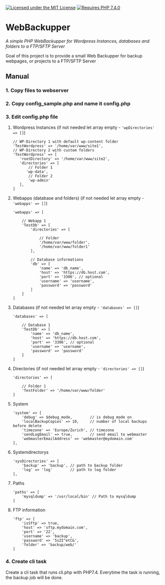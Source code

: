 [![Licensed under the MIT License](https://img.shields.io/badge/License-MIT-blue.svg)](https://github.com/lbuchs/WebAuthn/blob/master/LICENSE)
[![Requires PHP 7.4.0](https://img.shields.io/badge/PHP-7.4.0-green.svg)](https://php.net)

# WebBackupper
*A simple PHP WebBackupper for Wordpress Instances, databases and folders to a FTP/SFTP Server*

Goal of this project is to provide a small Web Backupper for backup webpages, or projects to a FTP/SFTP Server 

## Manual
### 1. Copy files to webserver
### 2. Copy config_sample.php and name it config.php
### 3. Edit config.php file 
1. Wordpress Instances (if not needed let array empty - ```'wpDirectories' => []```)
    ```
    // WP-Directory 1 with default wp-content folder
   'TestWordpress' => '/home/var/www/site1',
   // WP-Directory 2 with custom folders
   'TestWordpress' => [
       'rootDirectory' => '/home/var/www/site2',
       'directories' => [
           // Folder 1
          'wp-data',
           // Folder 2
           'wp-admin'
       ],
   ]
    ```
2. Webapps (database and folders) (if not needed let array empty - ```'webapps' => []```)
    ```
    'webapps' => [
   
        // Webapp 1
        'TestDb' => [
            'directories' => [
            
                // Folder
                '/home/var/www/folder',
                '/home/var/www/folder1'
            ],
   
            // Database informations
            'db' => [
                'name' => 'db_name',
                'host' => 'https://db.host.com',
                'port' => '3306', // optional
                'username' => 'username',
                'password' => 'password'
            ]
        ]
   ]
   ```
3. Databases (if not needed let array empty - ```'databases' => []```)
    ```
    'databases' => [
    
        // Database 1
        'TestDb' => [
            'name' => 'db_name',
            'host' => 'https://db.host.com',
            'port' => '3306', // optional
            'username' => 'username',
            'password' => 'password'
        ]
   ]
   ```
4. Directories (if not needed let array empty - ```'directories' => []```)
    ```
    'directories' => [
        
        // Folder 1
        'TestFolder' => '/home/var/www/folder'
    ]
   ```
5. System
    ```
    'system' => [
        'debug' => $debug_mode,        // is debug mode on
        'localBackupCopies' => 10,     // number of local backups before delete
        'timezone' => 'Europe/Zurich', // timezone
        'sendLogEmail' => true,        // send email to webmaster
        'webmasterEmailAddress' => 'webmaster@mydomain.com'
    ],
   ```
6. Systemdirectorys
    ```
    'sysDirectories' => [
        'backup' => 'backup', // path to backup folder
        'log' => 'log'        // path to log folder
    ],
   ```
7. Paths
    ```
    'paths' => [
        'mysqldump' => '/usr/local/bin' // Path to mysqldump
   ]
   ```
8. FTP information
    ```
    'ftp' => [
        'isSftp' => true,
        'host' => 'sftp.mydomain.com',
        'port' => '22',
        'username' => 'backup',
        'password' => '5sZI^etC&',
        'folder' => 'backup/web/'
   ]
   ```

### 4. Create cli task
Create a cli task that runs cli.php with PHP7.4. Everytime the task is running, the backup job will be done.